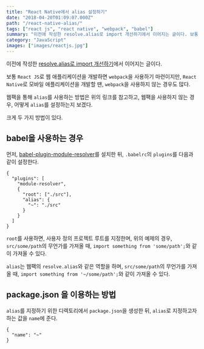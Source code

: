 ```yaml
---
title: "React Native에서 alias 설정하기"
date: "2018-04-20T01:09:07.000Z"
path: "/react-native-alias/"
tags: ["react js", "react native", "webpack", "babel"]
summary: "이전에 작성한 resolve.alias로 import 개선하기에서 이어지는 글이다. 보통 React JS로 웹 애플리케이션을 개발하면 webpack을 사용하기 마련이지만, React Native로 모바일 애플리케이션을 개발할 땐, webpack을 사용하지 않는 경우도 많다."
category: "JavaScript"
images: ["images/reactjs.jpg"]
---
```


이전에 작성한 [resolve.alias로 import 개선하기](/resolve-import-path)에서 이어지는 글이다.

보통 `React JS`로 웹 애플리케이션을 개발하면 `webpack`을 사용하기 마련이지만,
`React Native`로 모바일 애플리케이션을 개발할 땐, `webpack`을 사용하지 않는 경우도 많다.

웹팩을 통해 `alias`를 사용하는 방법은 위의 링크를 참고하고,
웹팩을 사용하지 않는 경우, 어떻게 `alias`를 설정하는지 보겠다.

크게 두 가지 방법이 있다.

## babel을 사용하는 경우
먼저, [babel-plugin-module-resolver](https://github.com/tleunen/babel-plugin-module-resolver)를 설치한 뒤, `.babelrc`의 `plugins`를 다음과 같이 설정한다.

```
{
  "plugins": [
    "module-resolver",
    {
      "root": ["./src"],
      "alias": {
        "~": "./src"
      }
    }
  ]
}
```

`root`를 사용하면, 사용자 정의 프로젝트 루트를 지정한며, 위의 예제의 경우, `src/some/path`의 무언가를 가져올 때, `import something from 'some/path';`와 같이 가져올 수 있다.

`alias`는 웹팩의 `resolve.alias`와 같은 역할을 하며, `src/some/path`의 무언가를 가져올 때, `import something from '~/some/path';`와 같이 가져올 수 있다.

## package.json 을 이용하는 방법
`alias`를 지정하기 위한 디렉토리에서 `package.json`을 생성한 뒤, `alias`로 지정하고자 하는 값을 `name`에 준다.

```
{
  "name": "~"
}
```
